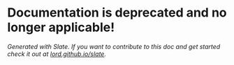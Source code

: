 <h1>Documentation is deprecated and no longer applicable!</h1>

<p><em>Generated with Slate. If you want to contribute to this doc and get started check it out at <a href="https://lord.github.io/slate">lord.github.io/slate</a>.</em></p>

